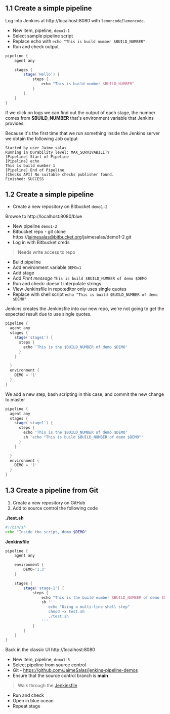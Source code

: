 ## 1.1 Create a simple pipeline

Log into Jenkins at http://localhost:8080 with `lemoncode`/`lemoncode`.

- New item, pipeline, `demo1-1`
- Select sample pipeline script
- Replace echo with `echo "This is build number $BUILD_NUMBER"`
- Run and check output

```groovy
pipeline {
    agent any

    stages {
        stage('Hello') {
            steps {
                echo "This is build number $BUILD_NUMBER"
            }
        }
    }
}
```

If we click on logs we can find out the output of each stage, the number comes from **$BUILD_NUMBER** that's environment variable that Jenkins provides.

Because it's the first time that we run something inside the Jenkins server we obtain the following Job output

```
Started by user Jaime salas
Running in Durability level: MAX_SURVIVABILITY
[Pipeline] Start of Pipeline
[Pipeline] echo
This is build number 1
[Pipeline] End of Pipeline
[Checks API] No suitable checks publisher found.
Finished: SUCCESS
```

## 1.2 Create a simple pipeline

* Create a new repository on Bitbucket `demo1-2`

Browse to http://localhost:8080/blue

- New pipeline `demo1-2`
- Bitbucket repo - git clone https://jaimesalas@bitbucket.org/jaimesalas/demo1-2.git
- Log in with Bitbucket creds

> Needs write access to repo

- Build pipeline
- Add environment variable `DEMO=1`
- Add stage
- Add _Print message_ `This is build $BUILD_NUMBER of demo $DEMO`
- Run and check: doesn't interpolate strings
- View Jenkinsfile in repo:editor only uses single quotes
- Replace with shell script `echo "This is build $BUILD_NUMBER of demo $DEMO"`


Jenkins creates the Jenkinsfile into our new repo, we're not going to get the expected result due to use single quotes.

```groovy
pipeline {
  agent any
  stages {
    stage('stage1') {
      steps {
        echo 'This is the $BUILD_NUMBER of demo $DEMO'
      }
    }

  }
  environment {
    DEMO = '1'
  }
}
```

We add a new step, bash scripting in this case, and commit the new change to master

```groovy
pipeline {
  agent any
  stages {
    stage('stage1') {
      steps {
        echo 'This is the $BUILD_NUMBER of demo $DEMO'
        sh 'echo "This is build $BUILD_NUMBER of demo $DEMO"'
      }
    }

  }
  environment {
    DEMO = '1'
  }
}
```

## 1.3 Create a pipeline from Git

1. Create a new repository on GitHub
2. Add to source control the following code

**./test.sh**

```bash
#!/bin/sh
echo "Inside the script, demo $DEMO"
```

**Jenkinsfile**

```groovy
pipeline {
    agent any

    environment {
        DEMO='1.3'
    }

    stages {
        stage('stage-1') {
            steps {
                echo "This is the build number $BUILD_NUMBER of demo $DEMO"
                sh '''
                   echo "Using a multi-line shell step"
                   chmod +x test.sh
                   ./test.sh 
                '''
            }
        }
    }
}
```

Back in the classic UI http://localhost:8080

- New item, pipeline, `demo1-3`
- Select pipeline from source control
- Git - https://github.com/JaimeSalas/jenkins-pipeline-demos
- Ensure that the source control branch is **main**

> Walk through the [Jenkinsfile](./1.3/Jenkinsfile)

- Run and check 
- Open in blue ocean
- Repeat stage
